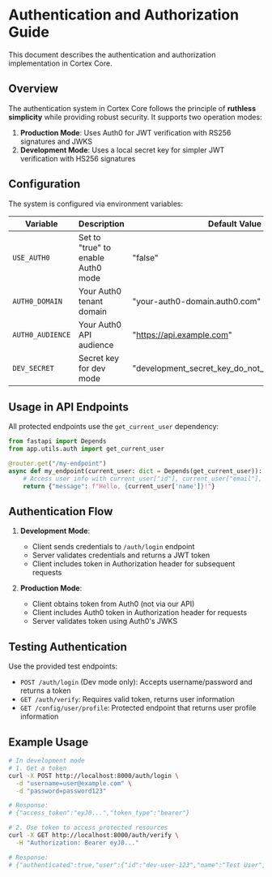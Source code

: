 # Authentication and Authorization Guide

This document describes the authentication and authorization implementation in Cortex Core.

## Overview

The authentication system in Cortex Core follows the principle of **ruthless simplicity** while providing robust security. It supports two operation modes:

1. **Production Mode**: Uses Auth0 for JWT verification with RS256 signatures and JWKS
2. **Development Mode**: Uses a local secret key for simpler JWT verification with HS256 signatures

## Configuration

The system is configured via environment variables:

| Variable | Description | Default Value |
|----------|-------------|---------------|
| `USE_AUTH0` | Set to "true" to enable Auth0 mode | "false" |
| `AUTH0_DOMAIN` | Your Auth0 tenant domain | "your-auth0-domain.auth0.com" |
| `AUTH0_AUDIENCE` | Your Auth0 API audience | "https://api.example.com" |
| `DEV_SECRET` | Secret key for dev mode | "development_secret_key_do_not_use_in_production" |

## Usage in API Endpoints

All protected endpoints use the `get_current_user` dependency:

```python
from fastapi import Depends
from app.utils.auth import get_current_user

@router.get("/my-endpoint")
async def my_endpoint(current_user: dict = Depends(get_current_user)):
    # Access user info with current_user["id"], current_user["email"], etc.
    return {"message": f"Hello, {current_user['name']}!"}
```

## Authentication Flow

1. **Development Mode**:
   - Client sends credentials to `/auth/login` endpoint
   - Server validates credentials and returns a JWT token
   - Client includes token in Authorization header for subsequent requests

2. **Production Mode**:
   - Client obtains token from Auth0 (not via our API)
   - Client includes Auth0 token in Authorization header for requests
   - Server validates token using Auth0's JWKS

## Testing Authentication

Use the provided test endpoints:

- `POST /auth/login` (Dev mode only): Accepts username/password and returns a token
- `GET /auth/verify`: Requires valid token, returns user information
- `GET /config/user/profile`: Protected endpoint that returns user profile information

## Example Usage

```bash
# In development mode
# 1. Get a token
curl -X POST http://localhost:8000/auth/login \
  -d "username=user@example.com" \
  -d "password=password123"

# Response:
# {"access_token":"eyJ0...","token_type":"bearer"}

# 2. Use token to access protected resources
curl -X GET http://localhost:8000/auth/verify \
  -H "Authorization: Bearer eyJ0..."

# Response:
# {"authenticated":true,"user":{"id":"dev-user-123","name":"Test User","email":"user@example.com"}}
```